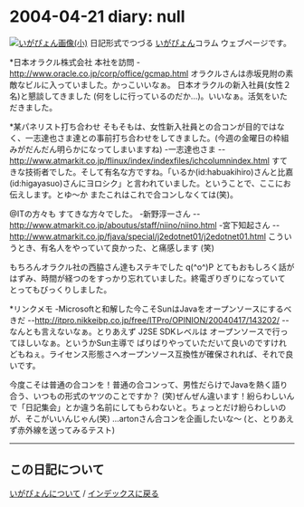 2004-04-21 diary: null
=====================================================================================================
[![いがぴょん画像(小)](https://igapyon.github.io/diary/images/iga200306s.jpg "いがぴょん")](https://igapyon.github.io/diary/memo/memoigapyon.html) 日記形式でつづる [いがぴょん](https://igapyon.github.io/diary/memo/memoigapyon.html)コラム ウェブページです。

*日本オラクル株式会社 本社を訪問
-http://www.oracle.co.jp/corp/office/gcmap.html
オラクルさんは赤坂見附の素敵なビルに入っていました。かっこいいなぁ。
日本オラクルの新入社員(女性２名)と懇談してきました (何をしに行っているのだか…)。いいなぁ。活気をいただきました。

*某パネリスト打ち合わせ
そもそもは、女性新入社員との合コンが目的ではなく、一志達也さま達との事前打ち合わせをしてきました。(今週の金曜日の枠組みがだんだん明らかになってしまいますね)
-一志達也さま
--http://www.atmarkit.co.jp/flinux/index/indexfiles/ichcolumnindex.html
すてきな技術者でした。そして有名な方ですね。「いるか(id:habuakihiro)さんと比嘉(id:higayasuo)さんにヨロシク」と言われていました。ということで、ここにお伝えします。とゆ～か またこれはこれで合コンしなくては(笑)。

@ITの方々も すてきな方々でした。
-新野淳一さん
--http://www.atmarkit.co.jp/aboutus/staff/niino/niino.html
-宮下知起さん
--http://www.atmarkit.co.jp/fjava/special/j2edotnet01/j2edotnet01.html
こういうとき、有名人をやっていて良かった、と痛感します (笑)

もちろんオラクル社の西脇さん達もステキでした q(^o^)P
とてもおもしろく話がはずみ、時間が経つのをすっかり忘れていました。終電ぎりぎりになっていて とってもびっくりしました。

*リンクメモ
-Microsoftと和解した今こそSunはJavaをオープンソースにするべきだ
--http://itpro.nikkeibp.co.jp/free/ITPro/OPINION/20040417/143202/
--なんとも言えないなぁ。とりあえず J2SE SDKレベルは オープンソースで行ってほしいなぁ。というかSun主導で ばりばりやっていただいて良いのですけれどもねぇ。ライセンス形態さへオープンソース互換性が確保されれば、それで良いです。



今度こそは普通の合コンを！普通の合コンって、男性だらけでJavaを熱く語り合う、いつもの形式のヤツのことですか？ (笑)ぜんぜん違います！紛らわしいんで「日記集会」とか違う名前にしてもらわないと。ちょっとだけ紛らわしいのが、そこがいいんじゃん(笑) …artonさん合コンを企画したいな～ (と、とりあえず赤外線を送ってみるテスト)

----------------------------------------------------------------------------------------------------

## この日記について
[いがぴょんについて](http://www.igapyon.jp/igapyon/diary/memo/memoigapyon.html) / [インデックスに戻る](https://igapyon.github.io/diary/idxall.html)
